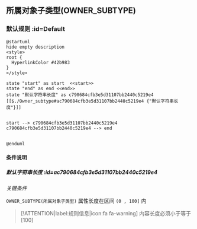 ## 所属对象子类型(OWNER_SUBTYPE) <!-- {docsify-ignore-all} -->

   

### 默认规则 :id=Default

```plantuml
@startuml
hide empty description
<style>
root {
  HyperlinkColor #42b983
}
</style>

state "start" as start  <<start>>
state "end" as end <<end>>
state "默认字符串长度" as c790684cfb3e5d31107bb2440c5219e4 [[$./Owner_subtype#ac790684cfb3e5d31107bb2440c5219e4 {"默认字符串长度"}]]


start --> c790684cfb3e5d31107bb2440c5219e4 
c790684cfb3e5d31107bb2440c5219e4 --> end 


@enduml
```

#### 条件说明

##### 默认字符串长度 :id=ac790684cfb3e5d31107bb2440c5219e4


*关键条件*


`OWNER_SUBTYPE(所属对象子类型)` 属性长度在区间 `(0 , 100]` 内

> [!ATTENTION|label:规则信息|icon:fa fa-warning]
> 内容长度必须小于等于[100]







